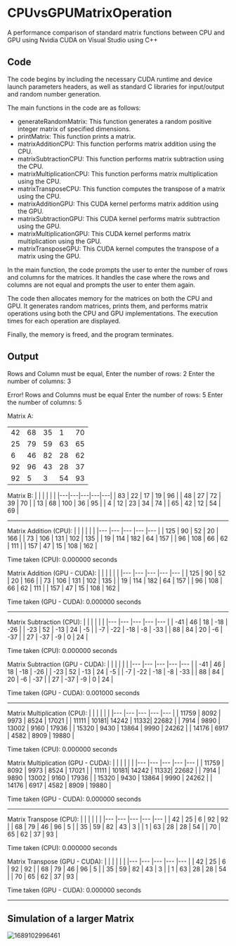 # CPUvsGPUMatrixOperation

A performance comparison of standard matrix functions between CPU and GPU using Nvidia CUDA on Visual Studio using C++

## Code

The code begins by including the necessary CUDA runtime and device launch parameters headers, as well as standard C libraries for input/output and random number generation.

The main functions in the code are as follows:

* generateRandomMatrix: This function generates a random positive integer matrix of specified dimensions.
* printMatrix: This function prints a matrix.
* matrixAdditionCPU: This function performs matrix addition using the CPU.
* matrixSubtractionCPU: This function performs matrix subtraction using the CPU.
* matrixMultiplicationCPU: This function performs matrix multiplication using the CPU.
* matrixTransposeCPU: This function computes the transpose of a matrix using the CPU.
* matrixAdditionGPU: This CUDA kernel performs matrix addition using the GPU.
* matrixSubtractionGPU: This CUDA kernel performs matrix subtraction using the GPU.
* matrixMultiplicationGPU: This CUDA kernel performs matrix multiplication using the GPU.
* matrixTransposeGPU: This CUDA kernel computes the transpose of a matrix using the GPU.

In the main function, the code prompts the user to enter the number of rows and columns for the matrices. It handles the case where the rows and columns are not equal and prompts the user to enter them again.

The code then allocates memory for the matrices on both the CPU and GPU. It generates random matrices, prints them, and performs matrix operations using both the CPU and GPU implementations. The execution times for each operation are displayed.

Finally, the memory is freed, and the program terminates.

## Output
Rows and Column must be equal, Enter the number of rows: 2
Enter the number of columns: 3

Error! Rows and Columns must be equal
Enter the number of rows: 5
Enter the number of columns: 5

Matrix A:

|  |  |  |  |  |
|---|---|---|---|---|
| 42 | 68 | 35 |  1 | 70 |
| 25 | 79 | 59 | 63 | 65 |
|  6 | 46 | 82 | 28 | 62 |
| 92 | 96 | 43 | 28 | 37 |
| 92 |  5 |  3 | 54 | 93 |

Matrix B:
|  |  |  |  |  |
|---|---|---|---|---|
| 83 | 22 | 17 | 19 | 96 |
| 48 | 27 | 72 | 39 | 70 |
| 13 | 68 | 100 | 36 | 95 |
|  4  | 12 | 23 | 34 | 74 |
| 65 | 42 | 12 | 54 | 69 |

------------------------------------------------------------------------

Matrix Addition (CPU):
|     |     |     |     |     |
|---  |---  |---  |---  |---  |
| 125 | 90  | 52  | 20  | 166 |
| 73  | 106 | 131 | 102 | 135 |
| 19  | 114 | 182 | 64  | 157 |
| 96  | 108 | 66  | 62  | 111 |
| 157 | 47  | 15  | 108 | 162 |

Time taken (CPU): 0.000000 seconds

Matrix Addition (GPU - CUDA):
|     |     |     |     |     |
|---  |---  |---  |---  |---  |
| 125 | 90  | 52  | 20  | 166 |
| 73  | 106 | 131 | 102 | 135 |
| 19  | 114 | 182 | 64  | 157 |
| 96  | 108 | 66  | 62  | 111 |
| 157 | 47  | 15  | 108 | 162 |

Time taken (GPU - CUDA): 0.000000 seconds

------------------------------------------------------------------------

Matrix Subtraction (CPU):
|     |     |     |     |     |
|---  |---  |---  |---  |---  |
| -41 |  46 |  18 | -18 | -26 |
| -23 |  52 | -13 | 24  | -5  |
| -7  | -22 | -18 | -8  | -33 |
| 88  | 84  | 20  | -6  | -37 |
| 27  | -37 | -9  |  0  | 24  |

Time taken (CPU): 0.000000 seconds

Matrix Subtraction (GPU - CUDA):
|     |     |     |     |     |
|---  |---  |---  |---  |---  |
| -41 |  46 |  18 | -18 | -26 |
| -23 |  52 | -13 | 24  | -5  |
| -7  | -22 | -18 | -8  | -33 |
| 88  | 84  | 20  | -6  | -37 |
| 27  | -37 | -9  |  0  | 24  |

Time taken (GPU - CUDA): 0.001000 seconds

------------------------------------------------------------------------

Matrix Multiplication (CPU):
|       |      |       |      |       |
|---    |---   |---    |---   |---    |
| 11759 | 8092 |  9973 | 8524 | 17021 |
| 11111 | 10181| 14242 | 11332| 22682 |
|  7914 | 9890 | 13002 | 9160 | 17936 |
| 15320 | 9430 | 13864 | 9990 | 24262 |
| 14176 | 6917 |  4582 | 8909 | 19880 |

Time taken (CPU): 0.000000 seconds

Matrix Multiplication (GPU - CUDA):
|       |      |       |      |       |
|---    |---   |---    |---   |---    |
| 11759 | 8092 |  9973 | 8524 | 17021 |
| 11111 | 10181| 14242 | 11332| 22682 |
|  7914 | 9890 | 13002 | 9160 | 17936 |
| 15320 | 9430 | 13864 | 9990 | 24262 |
| 14176 | 6917 |  4582 | 8909 | 19880 |

Time taken (GPU - CUDA): 0.000000 seconds

------------------------------------------------------------------------

Matrix Transpose (CPU):
|    |    |    |    |    |
|--- |--- |--- |--- |--- |
| 42 | 25 |  6 | 92 | 92 |
| 68 | 79 | 46 | 96 |  5 |
| 35 | 59 | 82 | 43 |  3 |
|  1 | 63 | 28 | 28 | 54 |
| 70 | 65 | 62 | 37 | 93 |

Time taken (CPU): 0.000000 seconds

Matrix Transpose (GPU - CUDA):
|    |    |    |    |    |
|--- |--- |--- |--- |--- |
| 42 | 25 |  6 | 92 | 92 |
| 68 | 79 | 46 | 96 |  5 |
| 35 | 59 | 82 | 43 |  3 |
|  1 | 63 | 28 | 28 | 54 |
| 70 | 65 | 62 | 37 | 93 |

Time taken (GPU - CUDA): 0.000000 seconds

------------------------------------------------------------------------

## Simulation of a larger Matrix

![1689102996461](https://github.com/rbga/CPUvsGPUMatrixOperation/assets/75168756/a5952e17-5c24-450d-ad6f-ef2cfc12f3f9)


